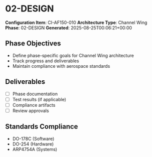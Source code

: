 # 02-DESIGN

**Configuration Item**: CI-AF150-010
**Architecture Type**: Channel Wing
**Phase**: 02-DESIGN
**Generated**: 2025-08-25T00:06:21+00:00

## Phase Objectives
- Define phase-specific goals for Channel Wing architecture
- Track progress and deliverables
- Maintain compliance with aerospace standards

## Deliverables
- [ ] Phase documentation
- [ ] Test results (if applicable)
- [ ] Compliance artifacts
- [ ] Review approvals

## Standards Compliance
- DO-178C (Software)
- DO-254 (Hardware)
- ARP4754A (Systems)
